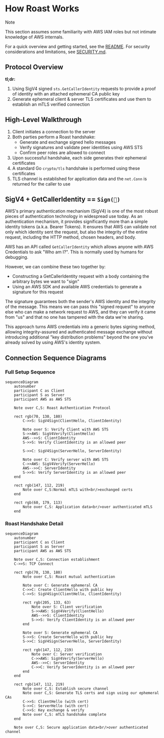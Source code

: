 # How Roast Works

> [!NOTE]
> This section assumes some familiarity with AWS IAM roles but not intimate knowledge of AWS internals.

For a quick overview and getting started, see the [README](../README.md). For security considerations and limitations, see [SECURITY.md](../SECURITY.md).

## Protocol Overview

**tl;dr:**

1. Using SigV4 signed `sts.GetCallerIdentity` requests to provide a proof of
   identity with an attached ephemeral CA public key
2. Generate ephemeral client & server TLS certificates and use them to establish an mTLS verified connection

## High-Level Walkthrough

1. Client initiates a connection to the server
2. Both parties perform a Roast handshake:
   - Generate and exchange signed hello messages
   - Verify signatures and validate peer identities using AWS STS
   - Confirm peer roles are allowed to connect
3. Upon successful handshake, each side generates their ephemeral certificates
4. A standard Go `crypto/tls` handshake is performed using these certificates
5. TLS channel is established for application data and the `net.Conn` is
   returned for the caller to use

## SigV4 + GetCallerIdentity == `Sign(🥳)`

AWS's primary authentication mechanism (SigV4) is one of the most robust pieces
of authentication technology in widespread use today. As an authentication
mechanism, it provides significantly more than a simple identity tokens (a.k.a.
Bearer Tokens). It ensures that AWS can validate not only which identity sent
the request, but also the integrity of the entire request, including the HTTP
method, chosen headers, and body.

AWS has an API called `GetCallerIdentity` which allows anyone with AWS
Credentials to ask "Who am I?". This is normally used by humans for debugging.

However, we can combine these two together by:

- Constructing a GetCallerIdentity request with a body containing the arbitrary
  bytes we want to "sign"
- Using an AWS SDK and available AWS credentials to generate a signature for
  this request

The signature guarantees both the sender's AWS identity and the integrity of the
message. This means we can pass this "signed request" to anyone else who can
make a network request to AWS, and they can verify it came from "us" and that no
one has tampered with the data we're sharing.

This approach turns AWS credentials into a generic bytes signing method,
allowing integrity-assured and authenticated message exchange without
introducing additional "key distribution problems" beyond the one you've already
solved by using AWS's identity system.

## Connection Sequence Diagrams

### Full Setup Sequence

```mermaid
sequenceDiagram
    autonumber
    participant C as Client
    participant S as Server
    participant AWS as AWS STS

    Note over C,S: Roast Authentication Protocol

    rect rgb(70, 130, 180)
        C->>S: SigV4Sign(ClientHello, ClientIdentity)

        Note over S: Verify Client with AWS STS
        S->>AWS: SigV4Verify(ClientHello)
        AWS-->>S: ClientIdentity
        S->>S: Verify ClientIdentity is an allowed peer
        
        S->>C: SigV4Sign(ServerHello, ServerIdentity)

        Note over C: Verify server with AWS STS
        C->>AWS: SigV4Verify(ServerHello)
        AWS-->>C: ServerIdentity
        S->>S: Verify ServerIdentity is an allowed peer
    end

    rect rgb(147, 112, 219)
        Note over C,S:Normal mTLS with<br/>exchanged certs
    end
    
    rect rgb(60, 179, 113)
        Note over C,S: Application data<br/>over authenticated mTLS
    end
```

### Roast Handshake Detail

```mermaid
sequenceDiagram
    autonumber
    participant C as Client  
    participant S as Server
    participant AWS as AWS STS

    Note over C,S: Connection establishment
    C->>S: TCP Connect

    rect rgb(70, 130, 180)
        Note over C,S: Roast mutual authentication
        
        Note over C: Generate ephemeral CA
        C->>C: Create ClientHello with public key
        C->>S: SigV4Sign(ClientHello, ClientIdentity)
        
        rect rgb(205, 133, 63)
            Note over S: Client verification
            S->>AWS: SigV4Verify(ClientHello)
            AWS-->>S: ClientIdentity
            S->>S: Verify ClientIdentity is an allowed peer
        end
        
        Note over S: Generate ephemeral CA
        S->>S: Create ServerHello with public key
        S->>C: SigV4Sign(ServerHello, ServerIdentity)
        
        rect rgb(147, 112, 219)
            Note over C: Server verification
            C->>AWS: SigV4Verify(ServerHello)
            AWS-->>C: ServerIdentity
            C->>C: Verify ServerIdentity is an allowed peer
        end
    end

    rect rgb(147, 112, 219)
        Note over C,S: Establish secure channel
        Note over C,S: Generate TLS certs and sign using our ephemeral CAs
        C->>S: ClientHello (with cert)
        S->>C: ServerHello (with cert)
        C->>S: Key exchange & verify
        Note over C,S: mTLS handshake complete
    end

    Note over C,S: Secure application data<br/>over authenticated channel
```
